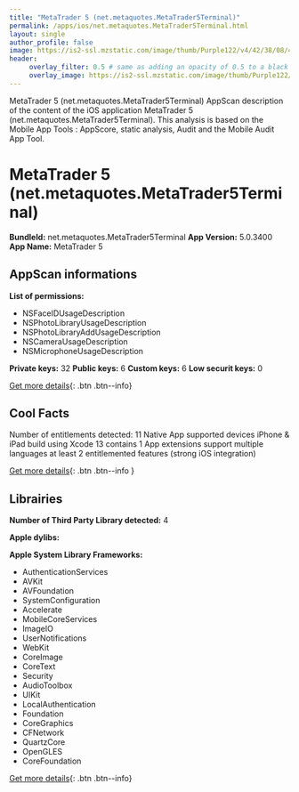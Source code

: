 ```yaml
---
title: "MetaTrader 5 (net.metaquotes.MetaTrader5Terminal)"
permalink: /apps/ios/net.metaquotes.MetaTrader5Terminal.html
layout: single
author_profile: false
image: https://is2-ssl.mzstatic.com/image/thumb/Purple122/v4/42/38/08/42380848-1843-2c2c-574e-3512e6e3eb7d/icon-0-0-1x_U007emarketing-0-0-0-4-0-0-sRGB-0-0-0-GLES2_U002c0-512MB-85-220-0-0.png/512x512bb.jpg
header: 
     overlay_filter: 0.5 # same as adding an opacity of 0.5 to a black background
     overlay_image: https://is2-ssl.mzstatic.com/image/thumb/Purple122/v4/42/38/08/42380848-1843-2c2c-574e-3512e6e3eb7d/icon-0-0-1x_U007emarketing-0-0-0-4-0-0-sRGB-0-0-0-GLES2_U002c0-512MB-85-220-0-0.png/512x512bb.jpg
---
```

MetaTrader 5 (net.metaquotes.MetaTrader5Terminal) AppScan description of the content of the iOS application MetaTrader 5 (net.metaquotes.MetaTrader5Terminal). This analysis is based on the Mobile App Tools : AppScore, static analysis, Audit and the Mobile Audit App Tool.

# MetaTrader 5 (net.metaquotes.MetaTrader5Terminal)

**BundleId:** net.metaquotes.MetaTrader5Terminal
**App Version:** 5.0.3400
**App Name:** MetaTrader 5


## AppScan informations 

**List of permissions:** 
- NSFaceIDUsageDescription
- NSPhotoLibraryUsageDescription
- NSPhotoLibraryAddUsageDescription
- NSCameraUsageDescription
- NSMicrophoneUsageDescription
  
  
**Private keys:** 32
**Public keys:** 6
**Custom keys:** 6
**Low securit keys:** 0
  
[Get more details](/pricing.html){: .btn .btn--info}

## Cool Facts

Number of entitlements detected: 11
Native App
supported devices iPhone & iPad
build using Xcode 13
contains 1 App extensions
support multiple languages
at least 2 entitlemented features (strong iOS integration)
  
[Get more details](/pricing.html){: .btn .btn--info }

## Librairies 
**Number of Third Party Library detected:** 4


**Apple dylibs:**


**Apple System Library Frameworks:**
- AuthenticationServices
- AVKit
- AVFoundation
- SystemConfiguration
- Accelerate
- MobileCoreServices
- ImageIO
- UserNotifications
- WebKit
- CoreImage
- CoreText
- Security
- AudioToolbox
- UIKit
- LocalAuthentication
- Foundation
- CoreGraphics
- CFNetwork
- QuartzCore
- OpenGLES
- CoreFoundation


  
[Get more details](/pricing.html){: .btn .btn--info}

